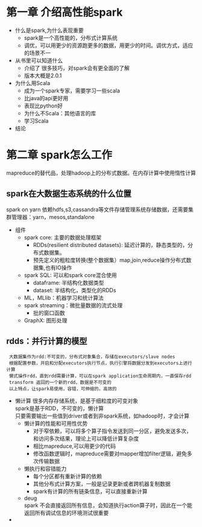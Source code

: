 
# 第一章 介绍高性能spark
- 什么是spark,为什么表现重要
  - spark是一个高性能的，分布式计算系统
  - 调优，可以用更少的资源跑更多的数据，用更少的时间。调优方式，适应的场景不一
- 从书里可以知道什么
  - 介绍了 很多技巧，对spark会有更全面的了解
  - 版本大概是2.0.1
- 为什么用Scala
  - 成为一个spark专家，需要学习一些scala
  - 比java的api更好用
  - 表现比python好
  - 为什么不Scala：其他语言的库
  - 学习Scala
- 结论

# 第二章 spark怎么工作
mapreduce的替代品，处理hadoop上的分布式数据。在内存计算中使用惰性计算

## spark在大数据生态系统的什么位置  
spark on yarn 依赖hdfs,s3,cassandra等文件存储管理系统存储数据，还需要集群管理器：yarn，mesos,standalone
- 组件
  - spark core: 主要的数据处理框架
    - RDDs(resilient distributed datasets): 延迟计算的，静态类型的，分布式数据集。
    - 预先定义的粗粒度转换(整个数据集）map,join,reduce操作分布式数据集,也有IO操作
  - spark SQL: 可以和spark core混合使用
    - dataframe: 半结构化数据类型
    - dataset: 半结构化，类型化的RDDs
  - ML，MLlib：机器学习和统计算法
  - spark streaming：微批量数据的流式处理
    - 批的窗口函数
  - GraphX: 图形处理
## rdds：并行计算的模型
     大数据集作为rdd:不可变的，分布式对象集合，存储在executors/slave nodes
     根据配置参数，开启和分配executors执行节点，执行引擎将数据分发到executors上进行计算
     懒式操作rdd，直到rdd需要计算，可以在spark application生命周期内，一直保存rdd
     transform 返回的一个新的rdd，数据是不可变的
     以上特点，让spark易使用，容错，可伸缩的，高效的
  - 懒计算
    很多内存存储系统，是基于细粒度的可变对象  
    spark是基于RDD，不可变的，懒计算  
    只要需要输出一些值到driver或者到非spark系统，如hadoop时，才会计算
    - 懒计算的性能和可用性优势
      - 对于窄依赖，可以将多个算子指令发送到同一分区，避免发送多次，和访问多次结果，理论上可以降低计算复杂度
      - 相比mapreduce,可以用更少的代码
      - 修改函数逻辑时，mapreduce需要对mapper增加filter逻辑，避免多次传输数据
    - 懒执行和容错能力
      - 每个分区都有重新计算的依赖
      - 其他分布式计算方案，一般是记录更新或者跨机器复制数据
      - spark有计算的所有链条信息，可以直接重新计算
    - deug  
    spark 不会直接返回所有信息，会知道执行action算子时，因此在一个能返回所有调试信息的环境测试很重要
- 





